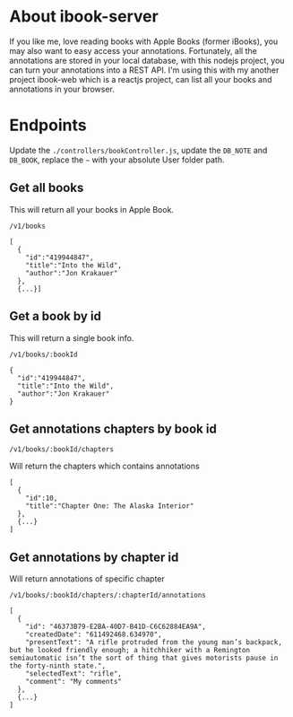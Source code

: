 # About ibook-server

If you like me, love reading books with Apple Books (former iBooks), you may also want to easy access your annotations. Fortunately, all the annotations are stored in your local database, with this nodejs project, you can turn your annotations into a REST API. I'm using this with my another project ibook-web which is a reactjs project, can list all your books and annotations in your browser.

# Endpoints

Update the `./controllers/bookController.js`, update the `DB_NOTE` and `DB_BOOK`, replace the `~` with your absolute User folder path.

## Get all books

This will return all your books in Apple Book.

`/v1/books`

```
[
  {
    "id":"419944847",
    "title":"Into the Wild",
    "author":"Jon Krakauer"
  },
  {...}]
```

## Get a book by id

This will return a single book info.

`/v1/books/:bookId`

```
{
  "id":"419944847",
  "title":"Into the Wild",
  "author":"Jon Krakauer"
}
```

## Get annotations chapters by book id

`/v1/books/:bookId/chapters`

Will return the chapters which contains annotations

```
[
  {
    "id":10,
    "title":"Chapter One: The Alaska Interior"
  },
  {...}
]
```

## Get annotations by chapter id

Will return annotations of specific chapter

`/v1/books/:bookId/chapters/:chapterId/annotations`

```
[
  {
    "id": "46373B79-E2BA-40D7-B41D-C6C62884EA9A",
    "createdDate": "611492468.634970",
    "presentText": "A rifle protruded from the young man’s backpack, but he looked friendly enough; a hitchhiker with a Remington semiautomatic isn’t the sort of thing that gives motorists pause in the forty-ninth state.",
    "selectedText": "rifle",
    "comment": "My comments"
  },
  {...}
]
```